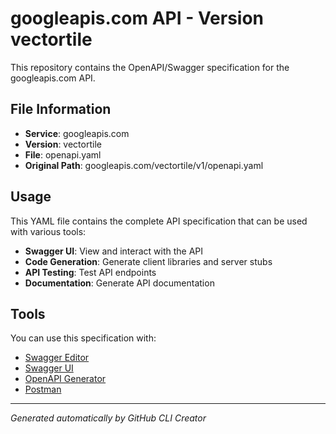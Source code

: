 # googleapis.com API - Version vectortile

This repository contains the OpenAPI/Swagger specification for the googleapis.com API.

## File Information

- **Service**: googleapis.com
- **Version**: vectortile
- **File**: openapi.yaml
- **Original Path**: googleapis.com/vectortile/v1/openapi.yaml

## Usage

This YAML file contains the complete API specification that can be used with various tools:

- **Swagger UI**: View and interact with the API
- **Code Generation**: Generate client libraries and server stubs
- **API Testing**: Test API endpoints
- **Documentation**: Generate API documentation

## Tools

You can use this specification with:

- [Swagger Editor](https://editor.swagger.io/)
- [Swagger UI](https://swagger.io/tools/swagger-ui/)
- [OpenAPI Generator](https://openapi-generator.tech/)
- [Postman](https://www.postman.com/)

---

*Generated automatically by GitHub CLI Creator*
